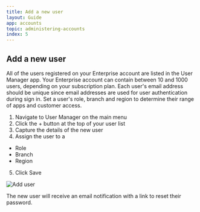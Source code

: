 ```yaml
---
title: Add a new user
layout: Guide
app: accounts
topic: administering-accounts
index: 5
---
```


## Add a new user

All of the users registered on your Enterprise account are listed in the User Manager app. Your Enterprise account can contain between 10 and 1000 users, depending on your subscription plan. Each user's email address should be unique since email addresses are used for user authentication during sign in. Set a user's role, branch and region to determine their range of apps and customer access.

1. Navigate to User Manager on the main menu
2. Click the + button at the top of your user list
3. Capture the details of the new user 
4. Assign the user to a

 * Role
 * Branch
 * Region

5. Click Save

![Add user](/images/guides/accounts/ENT_user_add.jpg)

The new user will receive an email notification with a link to reset their password.